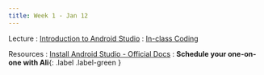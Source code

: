 ```yaml
---
title: Week 1 - Jan 12
---
```


Lecture
: [Introduction to Android Studio](#)
  : [In-class Coding](#)

Resources
: [Install Android Studio - Official Docs](#)
  : **Schedule your one-on-one with Ali**{: .label .label-green }
